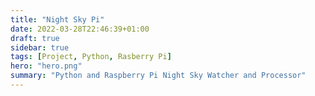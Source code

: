```yaml
---
title: "Night Sky Pi"
date: 2022-03-28T22:46:39+01:00
draft: true
sidebar: true
tags: [Project, Python, Rasberry Pi]
hero: "hero.png"
summary: "Python and Raspberry Pi Night Sky Watcher and Processor"
---
```

